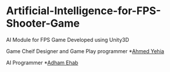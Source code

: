 # Artificial-Intelligence-for-FPS-Shooter-Game
AI Module for FPS Game Developed using Unity3D

Game Cheif Designer and Game Play programmer
*[Ahmed Yehia](https://github.com/Ahmed-YehiaGPEL)

AI Programmer
*[Adham Ehab](https://github.com/adhaamehab)
